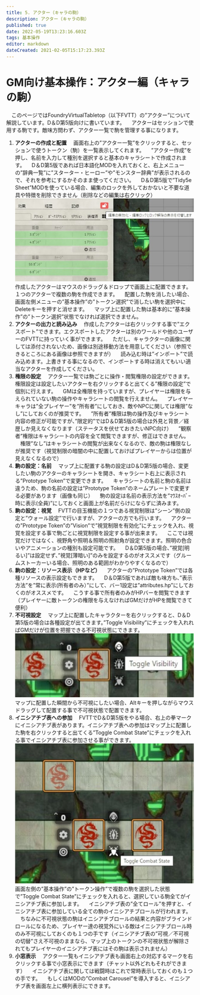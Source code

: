 ```yaml
---
title: 5. アクター（キャラの駒）
description: アクター（キャラの駒）
published: true
date: 2022-05-19T13:23:16.603Z
tags: 基本操作
editor: markdown
dateCreated: 2021-02-05T15:17:23.393Z
---
```


# GM向け基本操作：アクター編（キャラの駒）
　このページではFoundryVirtualTabletop（以下FVTT）の”アクター”について解説しています。D＆D第5版向けに書いています。
　アクターはセッションで使用する駒です。敵味方問わず、アクター一覧で駒を管理する事になります。
01. **アクターの作成と配置**
　画面右上の”アクター一覧”をクリックすると、セッションで使うトークン（駒）を一覧表示してくれます。
　”アクター作成”を押し、名前を入力して種別を選択すると基本のキャラシートで作成されます。
　D＆D第5版であれば日本語化MODを入れておくと、右上メニューの”辞典一覧”に”スターター・ヒーロー”や”モンスター辞典”が表示されるので、それを参考にするかそのまま使ってください。
　D＆D第5版で”Tidy5e Sheet”MODを使っている場合、編集のロックを外しておかないと不要な道具や特徴を削除できません（削除などの編集は右クリック）
![アクターの作成と配置.jpg](/images/japanese-community/アクターの作成と配置.jpg)
　作成したアクターはマウスのドラッグ＆ドロップで画面上に配置できます。１つのアクターで複数の駒を作成できます。
　配置した駒を消したい場合、画面左側メニューの”基本操作”の”トークン選択”で消したい駒を選択中にDeleteキーを押すと消せます。
　マップ上に配置した駒は基本的に”基本操作”の”トークン選択”状態でなければ選択できません。
02. **アクターの出力と読み込み**
　作成したアクターは右クリックする事で”エクスポート”できます。エクスポートしたアクターは別のワールドや他のユーザーのFVTTに持っていく事ができます。
　ただし、キャラクターの画像に関しては添付されないため、画像は別途移動方法を用意してください（参照できるところにある画像は参照できますが）
　読み込む時は”インポート”で読み込めます。上書きする事になるので、インポートする時は消えてもいい適当なアクターを作成してください。
03. **権限の設定**
　アクター一覧では駒ごとに操作・閲覧権限の設定ができます。権限設定は設定したいアクターを右クリックすると出てくる”権限の設定”で個別に行えます。
　GMは全権限を持っていますが、プレイヤーは権限を与えられていない駒の操作やキャラシートの閲覧を行えません。
　プレイヤーキャラは”全プレイヤー”を”所有者”にしておき、敵やNPCに関しては権限”なし”にしておくのが推奨です。
　”所有者”権限は駒の操作及びキャラシート内容の修正が可能ですが、”限定的”ではD＆D第5版の場合は外見と背景／経歴しか見えなくなります（ステータスを伏せておきたいNPC向け）
　”観察者”権限はキャラシートの内容を全て閲覧できますが、修正はできません。
　権限”なし”はキャラシートの閲覧が出来なくなるので、敵の駒は権限なしが推奨です（視覚制限の暗闇の中に配置しておけばプレイヤーからは位置が見えなくなるので）
04. **駒の設定：名前**
　マップ上に配置する駒の設定はD＆D第5版の場合、変更したい駒のアクターのキャラシートを開き、キャラシート右上に表示される”Prototype Token”で変更できます。
　キャラシートの名前と駒の名前は違うため、駒の名前の設定は”Prototype Token”のネームプレートで変更する必要があります（画像も同じ）
　駒の設定は名前の表示方法を”ﾏｳｽｵｰﾊﾞｰ時に表示(全員)”にしておくと画面上が名前だらけにならずに済みます。
05. **駒の設定：視覚**
　FVTTの目玉機能の１つである視覚制限は”シーン”側の設定と”ウォール設定”で行いますが、アクターの方でも行います。
　アクターの”Prototype Token”の”Vision”で”視覚制限を有効化”にチェックを入れ、視覚を設定する事で駒ごとに視覚制限を設定する事が出来ます。
　ここでは視覚だけではなく、視野角や照明＆照明の照射角が設定できます。照明の色合いやアニメーションの種別も設定可能です。
　D＆D第5版の場合、”視覚[明るい]”は設定せず、”視覚[薄暗い]”のみを設定するのがオススメです（グルームストーカーいる場合、照明のある範囲がわかりやすくなるので）
06. **駒の設定：リソース表示（HPなど）**
　アクターの”Prototype Token”では各種リソースの表示設定もできます。
　D＆D第5版であれば敵も味方も、”表示方法”を”常に表示(所有者のみ）”にして、バー1設定は”attributes.hp”にしておくのがオススメです。
　こうする事で所有者のみがHPバーを閲覧できます（プレイヤーに敵トークンの権限を与えなければGMだけがHPを閲覧できて便利）
07. **不可視設定**
　マップ上に配置したキャラクターを右クリックすると、D＆D第5版の場合は各種設定が出てきます。”Toggle Visibility”にチェックを入れればGMだけが位置を把握できる不可視状態にできます。
![スクリーンショット_2021-02-06_001410.jpg](/images/japanese-community/スクリーンショット_2021-02-06_001410.jpg)
　マップに配置した瞬間から不可視にしたい場合、Altキーを押しながらマウスドラッグして配置する事で不可視状態で配置できます。
08. **イニシアチブ表への参加**
　FVTTでD＆D第5版をやる場合、右上の拳マークにイニシアチブ表があります。イニシアチブ表への参加はマップ上に配置した駒を右クリックすると出てくる”Toggle Combat State”にチェックを入れる事でイニシアチブ表に参加させる事ができます。
![イニシアチブ表への参加.jpg](/images/japanese-community/イニシアチブ表への参加.jpg)
　画面左側の”基本操作”の”トークン操作”で複数の駒を選択した状態で”Toggle Combat State”にチェックを入れると、選択している駒全てがイニシアチブ表に参加します。
　イニシアチブ表の”全てロール”を押すと、イニシアチブ表に参加している全ての駒のイニシアチブロールが行われます。
　ちなみに不可視状態の駒はイニシアチブロールの結果と内容がブラインドロールになるため、プレイヤー達の視覚外にいる敵はイニシアチブロール時のみ不可視にしておくのも１つの手です（イニシアチブ表の”可視／不可視の切替”さえ不可視のままなら、マップ上のトークンの不可視状態が解除されてもプレイヤーのイニシアチブ表にはその駒は表示されません）
09. **小窓表示**
　アクター一覧もイニシアチブ表も画面右上の対応するマークを右クリックする事で小窓表示にできます（チャット以外どれもそれができます）
　イニシアチブ表に関しては戦闘時はこれで常時表示しておくのも１つの手です。
　もしくはMODの”Combat Carousel”を導入すると、イニシアチブ表を画面左上に横列表示にできます。

